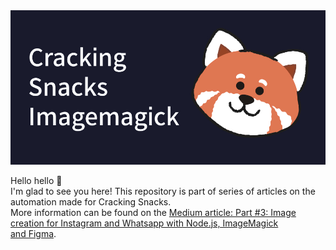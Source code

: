 <section>
    <img src="./assets/coverimage.jpg">
    <p>Hello hello 👋<br>
    I'm glad to see you here! This repository is part of series of articles on the automation made for Cracking Snacks.<br>
    More information can be found on the <a href="https://medium.com/@Julien_He/b69106b61f80?source=friends_link&sk=699465bc29095fdf011063d7751f395b">Medium article: Part #3: Image creation for Instagram and Whatsapp with Node.js, ImageMagick and Figma</a>.
    </p>
</section>